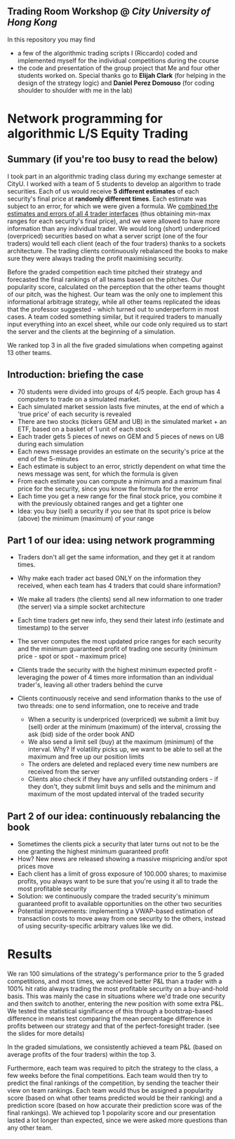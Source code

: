 ## Trading Room Workshop @ _City University of Hong Kong_

In this repository you may find
- a few of the algorithmic trading scripts I (Riccardo) coded and implemented myself for the individual competitions during the course
- the code and presentation of the group project that Me and four other students worked on. Special thanks go to **Elijah Clark** (for helping in the design of the strategy logic) and **Daniel Perez Domouso** (for coding shoulder to shoulder with me in the lab)

# Network programming for algorithmic L/S Equity Trading

## Summary (if you're too busy to read the below)

I took part in an algorithmic trading class during my exchange semester at CityU. I worked with a team of 5 students to develop an algorithm to trade securities. Each of us would 
receive **5 different estimates** of each security's final price at **randomly different times**. Each estimate was subject to an error, for which we were given a formula. 
We <ins>combined the estimates and errors of all 4 trader interfaces</ins> (thus obtaining min-max ranges for each security's final price), and we were allowed to have more information than any individual 
trader. We would long (short) underpriced (overpriced) securities based on what a server script (one of the four traders) would tell each client (each of the four traders) thanks to a sockets architecture. The trading clients continuously rebalanced the books 
to make sure they were always trading the profit maximising security.

Before the graded competition each time pitched their strategy and forecasted the final rankings of all teams based on the pitches. Our popularity score, calculated on the perception 
that the other teams thought of our pitch, was the highest. Our team was the only one to implement this informational arbitrage strategy, while all other teams replicated the ideas
that the professor suggested - which turned out to underperform in most cases. A team coded something similar, but it required traders to manually input everything into an excel sheet,
while our code only required us to start the server and the clients at the beginning of a simulation.

We ranked top 3 in all the five graded simulations when competing against 13 other teams.

## Introduction: briefing the case
- 70 students were divided into groups of 4/5 people. Each group has 4 computers to trade on a simulated market.
- Each simulated market session lasts five minutes, at the end of which a 'true price' of each security is revealed
- There are two stocks (tickers GEM and UB) in the simulated market + an ETF, based on a basket of 1 unit of each stock
- Each trader gets 5 pieces of news on GEM and 5 pieces of news on UB during each simulation
- Each news message provides an estimate on the security's price at the end of the 5-minutes
- Each estimate is subject to an error, strictly dependent on what time the news message was sent, for which the formula is given
- From each estimate you can compute a minimum and a maximum final price for the security, since you know the formula for the error
- Each time you get a new range for the final stock price, you combine it with the previously obtained ranges and get a tighter one
- Idea: you buy (sell) a security if you see that its spot price is below (above) the minimum (maximum) of your range

## Part 1 of our idea: using network programming
- Traders don't all get the same information, and they get it at random times.
- Why make each trader act based ONLY on the information they received, when each team has 4 traders that could share information?

- We make all traders (the clients) send all new information to one trader (the server) via a simple socket architecture
- Each time traders get new info, they send their latest info (estimate and timestamp) to the server 
- The server computes the most updated price ranges for each security and the minimum guaranteed profit of trading one security (minimum price - spot or spot - maximum price)
- Clients trade the security with the highest minimum expected profit - leveraging the power of 4 times more information than an individual trader's, leaving all other traders behind the curve
- Clients continuously receive and send information thanks to the use of two threads: one to send information, one to receive and trade

  - When a security is underpriced (overpriced) we submit a limit buy (sell) order at the minimum (maximum) of the interval, crossing the ask (bid) side of the order book AND
  - We also send a limit sell (buy) at the maximum (minimum) of the interval. Why? If volatility picks up, we want to be able to sell at the maximum and free up our position limits
  - The orders are deleted and replaced every time new numbers are received from the server
  - Clients also check if they have any unfilled outstanding orders - if they don't, they submit limit buys and sells and the minimum and maximum of the most updated interval of the traded security

## Part 2 of our idea: continuously rebalancing the book
- Sometimes the clients pick a security that later turns out not to be the one granting the highest minimum guaranteed profit
- How? New news are released showing a massive mispricing and/or spot prices move
- Each client has a limit of gross exposure of 100.000 shares; to maximise profits, you always want to be sure that you're using it all to trade the most profitable security
- Solution: we continuously compare the traded security's minimum guaranteed profit to available opportunities on the other two securities
- Potential improvements: implementing a VWAP-based estimation of transaction costs to move away from one security to the others, instead of using security-specific arbitrary values like we did.

# Results
We ran 100 simulations of the strategy's performance prior to the 5 graded competitions, and most times, we achieved better P&L than a trader with a 100% hit ratio always trading the most profitable security on a buy-and-hold basis. 
This was mainly the case in situations where we'd trade one security and then switch to another, entering the new position with some extra P&L. We tested the statistical significance of this through a bootstrap-based difference in means test comparing the
mean percentage difference in profits between our strategy and that of the perfect-foresight trader. (see the slides for more details)

In the graded simulations, we consistently achieved a team P&L (based on average profits of the four traders) within the top 3.

Furthermore, each team was required to pitch the strategy to the class, a few weeks before the final competitions. Each team would then try to predict the 
final rankings of the competition, by sending the teacher their view on team rankings. Each team would thus be assigned a popularity score (based on what other teams predicted would be
their ranking) and a prediction score (based on how accurate their prediction score was of the final rankings). 
We achieved top 1 popolarity score and our presentation lasted a lot longer than expected, since we were asked more questions than any other team.





